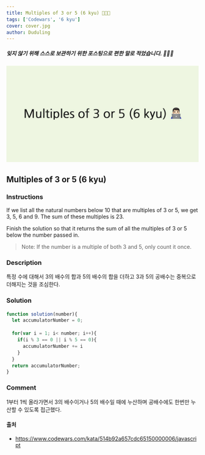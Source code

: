 ```yaml
---
title: Multiples of 3 or 5 (6 kyu) 👨🏻‍💻
tags: ['Codewars', '6 kyu']
cover: cover.jpg
author: Duduling
---
```


##### 잊지 않기 위해 스스로 보관하기 위한 포스팅으로 편한 말로 적었습니다. 🙇🏻‍♂️

![duduling preview image](./cover.jpg)

## Multiples of 3 or 5 (6 kyu)

### Instructions

If we list all the natural numbers below 10 that are multiples of 3 or 5, we get 3, 5, 6 and 9. The sum of these multiples is 23.

Finish the solution so that it returns the sum of all the multiples of 3 or 5 below the number passed in.

> Note: If the number is a multiple of both 3 and 5, only count it once.

### Description

특정 수에 대해서 3의 배수의 합과 5의 배수의 합을 더하고 3과 5의 공배수는 중복으로 더해지는 것을 조심한다.

### Solution

```js
function solution(number){
  let accumulatorNumber = 0;
  
  for(var i = 1; i< number; i++){
    if(i % 3 == 0 || i % 5 == 0){
      accumulatorNumber += i
    }
  }
  return accumulatorNumber;
}
```

### Comment

1부터 1씩 올라가면서 3의 배수이거나 5의 배수일 때에 누산하며 공배수에도 한번만 누산할 수 있도록 접근했다.

#### 출처

- https://www.codewars.com/kata/514b92a657cdc65150000006/javascript
